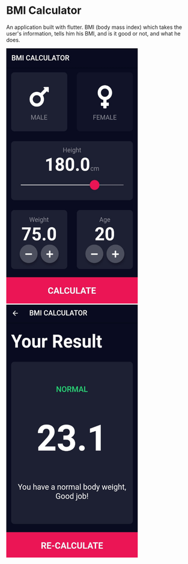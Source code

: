 # BMI Calculator
 An application built with flutter.
 BMI (body mass index) which takes the user's information, tells him his BMI, and is it good or not, and what he does.

<img src="https://github.com/HosamAyoub/Photos/blob/main/BMI-Calculator/1.jpg?raw=true" title = "Information input page" width="350" height="679"> &emsp; &emsp; &emsp; &emsp; &emsp; &emsp; <img src="https://github.com/HosamAyoub/Photos/blob/main/BMI-Calculator/2.jpg?raw=true" title = "Result" width="350" height="673">